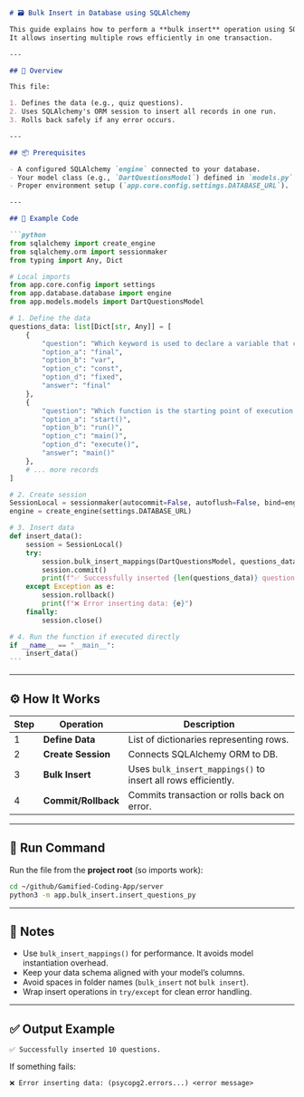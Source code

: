 ````markdown
# 🗃️ Bulk Insert in Database using SQLAlchemy

This guide explains how to perform a **bulk insert** operation using SQLAlchemy ORM.  
It allows inserting multiple rows efficiently in one transaction.

---

## 📘 Overview

This file:

1. Defines the data (e.g., quiz questions).
2. Uses SQLAlchemy's ORM session to insert all records in one run.
3. Rolls back safely if any error occurs.

---

## 📦 Prerequisites

- A configured SQLAlchemy `engine` connected to your database.
- Your model class (e.g., `DartQuestionsModel`) defined in `models.py`.
- Proper environment setup (`app.core.config.settings.DATABASE_URL`).

---

## 🧠 Example Code

```python
from sqlalchemy import create_engine
from sqlalchemy.orm import sessionmaker
from typing import Any, Dict

# Local imports
from app.core.config import settings
from app.database.database import engine
from app.models.models import DartQuestionsModel

# 1. Define the data
questions_data: list[Dict[str, Any]] = [
    {
        "question": "Which keyword is used to declare a variable that cannot be reassigned after its initial assignment?",
        "option_a": "final",
        "option_b": "var",
        "option_c": "const",
        "option_d": "fixed",
        "answer": "final"
    },
    {
        "question": "Which function is the starting point of execution for every Dart program?",
        "option_a": "start()",
        "option_b": "run()",
        "option_c": "main()",
        "option_d": "execute()",
        "answer": "main()"
    },
    # ... more records
]

# 2. Create session
SessionLocal = sessionmaker(autocommit=False, autoflush=False, bind=engine)
engine = create_engine(settings.DATABASE_URL)

# 3. Insert data
def insert_data():
    session = SessionLocal()
    try:
        session.bulk_insert_mappings(DartQuestionsModel, questions_data)
        session.commit()
        print(f"✅ Successfully inserted {len(questions_data)} questions.")
    except Exception as e:
        session.rollback()
        print(f"❌ Error inserting data: {e}")
    finally:
        session.close()

# 4. Run the function if executed directly
if __name__ == "__main__":
    insert_data()
```
````

---

## ⚙️ How It Works

| Step | Operation           | Description                                                   |
| ---- | ------------------- | ------------------------------------------------------------- |
| 1    | **Define Data**     | List of dictionaries representing rows.                       |
| 2    | **Create Session**  | Connects SQLAlchemy ORM to DB.                                |
| 3    | **Bulk Insert**     | Uses `bulk_insert_mappings()` to insert all rows efficiently. |
| 4    | **Commit/Rollback** | Commits transaction or rolls back on error.                   |

---

## 🚀 Run Command

Run the file from the **project root** (so imports work):

```bash
cd ~/github/Gamified-Coding-App/server
python3 -m app.bulk_insert.insert_questions_py
```

---

## 🧩 Notes

- Use `bulk_insert_mappings()` for performance. It avoids model instantiation overhead.
- Keep your data schema aligned with your model’s columns.
- Avoid spaces in folder names (`bulk_insert` not `bulk insert`).
- Wrap insert operations in `try/except` for clean error handling.

---

## ✅ Output Example

```
✅ Successfully inserted 10 questions.
```

If something fails:

```
❌ Error inserting data: (psycopg2.errors...) <error message>
```
